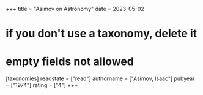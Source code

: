 +++
title = "Asimov on Astronomy"
date = 2023-05-02
# if you don't use a taxonomy, delete it
# empty fields not allowed
[taxonomies]
  readstate = ["read"]
  authorname = ["Asimov, Isaac"]
  pubyear = ["1974"]
  rating = ["4"]
+++

